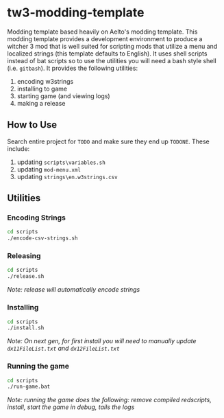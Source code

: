 # tw3-modding-template

Modding template based heavily on Aelto's modding template. This modding template provides a development environment to produce a witcher 3 mod that is well 
suited for scripting mods that utilize a menu and localized strings (this template defaults to English). It uses shell scripts instead of bat scripts so to use
the utilities you will need a bash style shell (i.e. `gitbash`). It provides the following utilities:

  1.  encoding w3strings
  2.  installing to game
  3.  starting game (and viewing logs)
  4.  making a release
  
## How to Use

Search entire project for `TODO` and make sure they end up `TODONE`. These include:

  1.  updating `scripts\variables.sh`
  2.  updating `mod-menu.xml`
  3.  updating `strings\en.w3strings.csv`
  
## Utilities

### Encoding Strings

```sh
cd scripts
./encode-csv-strings.sh
```

### Releasing

```sh
cd scripts
./release.sh
```

*Note: release will automatically encode strings*

### Installing

```sh
cd scripts
./install.sh
```

*Note: On next gen, for first install you will need to manually update `dx11FileList.txt` and `dx12FileList.txt`*

### Running the game

```sh
cd scripts
./run-game.bat
```

*Note: running the game does the following: remove compiled redscripts, install, start the game in debug, tails the logs*
